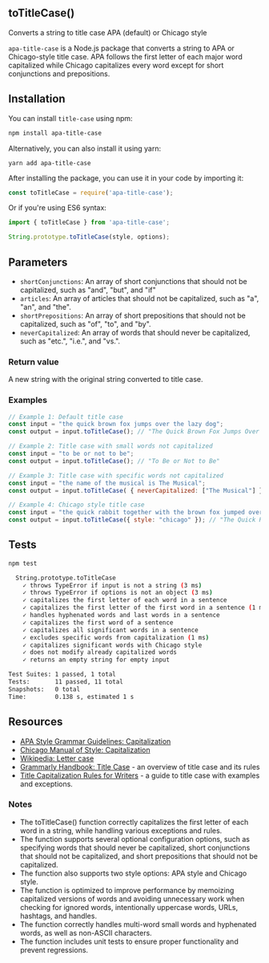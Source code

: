 ## toTitleCase()

Converts a string to title case APA (default) or Chicago style
 
`apa-title-case` is a Node.js package that converts a string to APA or Chicago-style title case. APA follows the first letter of each major word capitalized while Chicago capitalizes every word except for short conjunctions and prepositions.

## Installation

You can install `title-case` using npm:

```bash
npm install apa-title-case
```

Alternatively, you can also install it using yarn:

```yarn
yarn add apa-title-case
```

After installing the package, you can use it in your code by importing it:

```javascript
const toTitleCase = require('apa-title-case');
```

Or if you're using ES6 syntax:

```javascript
import { toTitleCase } from 'apa-title-case';
```

```javascript
String.prototype.toTitleCase(style, options);
```

## Parameters
- `shortConjunctions`: An array of short conjunctions that should not be capitalized, such as "and", "but", and "if"
- `articles`: An array of articles that should not be capitalized, such as "a", "an", and "the".
- `shortPrepositions`: An array of short prepositions that should not be capitalized, such as "of", "to", and "by".
- `neverCapitalized`: An array of words that should never be capitalized, such as "etc.", "i.e.", and "vs.".

### Return value
A new string with the original string converted to title case.

### Examples

```javascript
// Example 1: Default title case
const input = "the quick brown fox jumps over the lazy dog";
const output = input.toTitleCase(); // "The Quick Brown Fox Jumps Over the Lazy Dog"
```

```javascript
// Example 2: Title case with small words not capitalized
const input = "to be or not to be";
const output = input.toTitleCase(); // "To Be or Not to Be"
```

```javascript
// Example 3: Title case with specific words not capitalized
const input = "the name of the musical is The Musical";
const output = input.toTitleCase( { neverCapitalized: ["The Musical"] }); // "The Name of the Musical Is The Musical"
```

```javascript
// Example 4: Chicago style title case
const input = "the quick rabbit together with the brown fox jumped over the dog";
const output = input.toTitleCase({ style: "chicago" }); // "The Quick Rabbit Together with the Brown Fox Jumped Over the Dog"
```

## Tests

```bash
npm test
```

```bash
  String.prototype.toTitleCase
    ✓ throws TypeError if input is not a string (3 ms)
    ✓ throws TypeError if options is not an object (3 ms)
    ✓ capitalizes the first letter of each word in a sentence
    ✓ capitalizes the first letter of the first word in a sentence (1 ms)
    ✓ handles hyphenated words and last words in a sentence
    ✓ capitalizes the first word of a sentence
    ✓ capitalizes all significant words in a sentence
    ✓ excludes specific words from capitalization (1 ms)
    ✓ capitalizes significant words with Chicago style
    ✓ does not modify already capitalized words
    ✓ returns an empty string for empty input

Test Suites: 1 passed, 1 total
Tests:       11 passed, 11 total
Snapshots:   0 total
Time:        0.138 s, estimated 1 s
```

## Resources

- [APA Style Grammar Guidelines: Capitalization](https://apastyle.apa.org/style-grammar-guidelines/capitalization/title-case)
- [Chicago Manual of Style: Capitalization](https://chat.openai.com/chat/643828ec-d4b5-4f21-b035-62946dd2cec3#:~:text=Chicago%20Manual%20of%20Style%3A%20Capitalization)
- [Wikipedia: Letter case](https://chat.openai.com/chat/643828ec-d4b5-4f21-b035-62946dd2cec3#:~:text=Wikipedia%3A%20Letter%20case)
- [Grammarly Handbook: Title Case](https://www.grammarly.com/blog/title-case/) - an overview of title case and its rules
- [Title Capitalization Rules for Writers](https://www.scribendi.com/advice/title_capitalization_rules.en.html) - a guide to title case with examples and exceptions.

### Notes

- The toTitleCase() function correctly capitalizes the first letter of each word in a string, while handling various exceptions and rules.
- The function supports several optional configuration options, such as specifying words that should never be capitalized, short conjunctions that should not be capitalized, and short prepositions that should not be capitalized.
- The function also supports two style options: APA style and Chicago style.
- The function is optimized to improve performance by memoizing capitalized versions of words and avoiding unnecessary work when checking for ignored words, intentionally uppercase words, URLs, hashtags, and handles.
- The function correctly handles multi-word small words and hyphenated words, as well as non-ASCII characters.
- The function includes unit tests to ensure proper functionality and prevent regressions.
